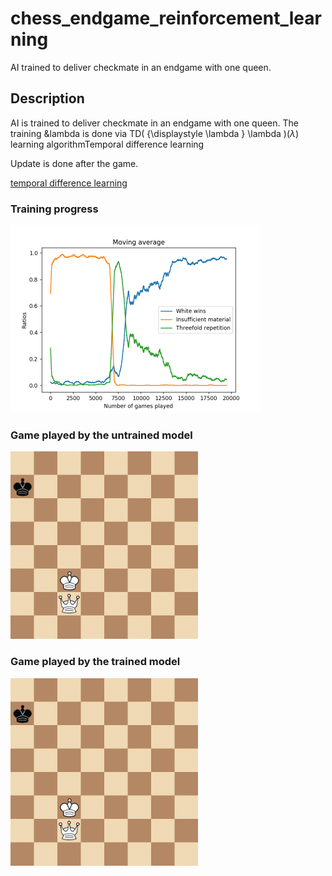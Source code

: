 # chess_endgame_reinforcement_learning

AI trained to deliver checkmate in an endgame with one queen.

## Description

AI is trained to deliver checkmate in an endgame with one queen. The training &lambda is done via TD( {\displaystyle \lambda } \lambda )($\lambda$) learning algorithmTemporal difference learning

Update is done after the game.

[temporal difference learning](https://en.wikipedia.org/wiki/Temporal_difference_learning)


### Training progress

<img src="train_plot.png" width="400"/>

### Game played by the untrained model
<img src="untrained_game.gif" width="300"/>

### Game played by the trained model
<img src="trained_game.gif" width="300"/>




